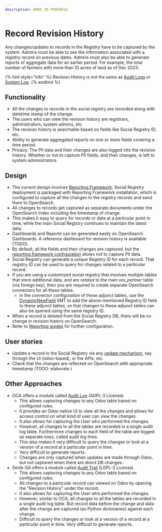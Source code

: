 ```yaml
---
description: WORK IN PROGRESS
---
```


# Record Revision History

Any changes/updates to records in the Registry have to be captured by the system.  Admins must be able to see the information associated with a registry record on previous dates. Admins must also be able to generate reports of aggregate data for an earlier period.  For example, the total number of farmers with more than 10 acres of land as of Dec 2023.

{% hint style="info" %}
Revision History is not the same as [Audit Logs](../../features/audit-log.md) or [System Log](../../../monitoring-and-reporting/logging.md). &#x20;
{% endhint %}

## Functionality

* All the changes to records in the social registry are recorded along with datetime stamp of the change.
* The users who can view the revision history are registrars, administrators, system admins, etc.
* The revision history is searchable based on fields like Social Registry ID, etc.
* Ability to generate aggregated reports on one or more fields covering a time period.
* Privacy: The PII data and their changes are also logged into the revision history. Whether or not to capture PII fields, and their changes, is left to system administrators.

## Design

* The current design involves [Reporting Framework](../../../monitoring-and-reporting/reporting-framework/). Social Registry deployment is packaged with Reporting Framework installation, which is configured to capture all the changes to the registry records and send them to OpenSearch.
* All changes to records get captured as separate documents under the OpenSearch Index including the timestamp of change.
* This makes it easy to query for records or data at a particular point in time, while the main Social Registry continues to maintain the latest data.
* Dashboards and Reports can be generated easily on OpenSearch Dashboards. A reference dashboard for revision history is available (TODO).
* By default, all the fields and their changes are captured, but the [reporting framework configuration](../../../monitoring-and-reporting/reporting-framework/) allows not to capture PII data.
* Social Registry can generate a unique Registry ID for each record. That registry ID can be used to query for changes related to a particular record.
* If you are using a customized social registry that involves multiple tables that store additional data, and are _related_ to the main _res\_partner_ table (via foreign key), then you are required to create separate OpenSearch connectors for all these tables.
  * In the connector configuration of these adjunct tables, use the [DynamicNewField](../../../monitoring-and-reporting/reporting-framework/user-guides/connector-creation-guide.md) SMT to add the above-mentioned Registry ID field to these adjunct tables, so that changes to these adjunct tables can also be queried using the same registry ID.
* When a record is deleted from the Social Registry DB, there will be no change in revision history on OpenSearch.
* Refer to [Reporting guides](../../../monitoring-and-reporting/reporting-framework/#creating-dashboards) for further configuration.

## User stories

* Update a record in the Social Registry via any [update mechanism](../../features/registry-update-mechanisms.md), say through the UI (odoo-based), or the APIs, etc.
* Check that the changes are reflected on OpenSearch with appropriate timestamp (TODO: elaborate.)

## Other Approaches

* OCA offers a module called [Audit Log](https://github.com/OCA/server-tools/blob/17.0/auditlog) (AGPL-3 License).
  * This allows capturing changes to any Odoo table based on configured rules.
  * It provides an Odoo native UI to view all the changes and allows for access control on what kind of user can view the changes.
  * It also allows for capturing the User who performed the changes.
  * However, all changes to all the tables are recorded in a single audit log table. Furthermore changes to each field of the table are logged as separate rows, called audit log lines.
  * This also makes it very difficult to query the changes or look at a version of a record at a particular point in time.
  * Very difficult to generate reports.
  * Changes are only captured when updates are made through Odoo, but not captured when there are direct DB changes.
* Smile-SA offers a module called [Audit Trail](https://github.com/Smile-SA/odoo\_addons/tree/16.0/smile\_audit) (LGPL-3 License).
  * This allows capturing changes to any Odoo table based on configured rules.
  * All changes to a particular record can viewed on Odoo by opening the "Revision History" under the record.
  * It also allows for capturing the User who performed the changes.
  * However, similar to OCA, all changes to all the tables are recorded in a single audit log table. But record data before the change and data after the change are captured (as Python dictonaries) against each change.
  * Difficult to query the changes or look at a version of a record at a particular point in time. Very difficult to generate reports.

